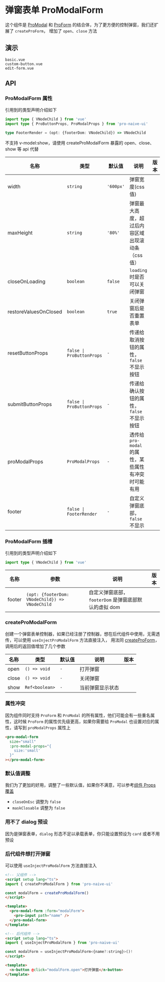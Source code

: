 # 弹窗表单 ProModalForm
<!--single-column-->

这个组件是 [ProModal](modal) 和 [ProForm](form) 的结合体，为了更方便的控制弹窗，我们还扩展了 `createProForm`，
增加了 `open`、`close` 方法

## 演示

```demo
basic.vue
custom-button.vue
edit-form.vue
```

## API
### ProModalForm 属性
<!--replace、pro-form、props、form#ProForm-属性-->
<!--replace、pro-modal、props、modal#ProModal-属性-->
<!--replace、n-form、props、https://www.naiveui.com/zh-CN/os-theme/components/form#Form-Props-->

引用到的类型声明介绍如下
```typescript
import type { VNodeChild } from 'vue'
import type { ProButtonProps, ProModalProps } from 'pro-naive-ui'

type FooterRender = (opt: {footerDom: VNodeChild}) => VNodeChild
```

<n-alert type="warning" title="注意" :bordered="false">
  不支持 v-model:show，请使用 createProModalForm 暴露的 open、close、show 等 api 代替
</n-alert>

| 名称                  | 类型                      | 默认值    | 说明                                                | 版本 |
| --------------------- | ------------------------- | --------- | --------------------------------------------------- | ---- |
| width                 | `string`                  | `'600px'` | 弹窗宽度(css 值)                                    |      |
| maxHeight             | `string`                  | `'80%'`   | 弹窗最大高度，超过后内容区域出现滚动条（css 值）    |      |
| closeOnLoading        | `boolean`                 | `false`   | `loading` 时是否可以关闭弹窗                        |      |
| restoreValuesOnClosed | `boolean`                 | `true`    | 关闭弹窗后是否重置表单                              |      |
| resetButtonProps      | `false \| ProButtonProps` | `-`       | 传递给取消按钮的属性，`false` 不显示按钮            |      |
| submitButtonProps     | `false \| ProButtonProps` | `-`       | 传递给确认按钮的属性，`false` 不显示按钮            |      |
| proModalProps         | `ProModalProps`           | `-`       | 透传给 `pro-modal` 的属性，某些属性有冲突时可能有用 |      |
| footer                | `false \| FooterRender`   | `-`       | 自定义弹窗底部，`false` 不显示                      |      |

### ProModalForm 插槽
<!--replace、pro-modal、slots、modal#ProModal-插槽-->

引用到的类型声明介绍如下
```typescript
import type { VNodeChild } from 'vue'
```

| 名称   | 参数                                           | 说明                                                 | 版本 |
| ------ | ---------------------------------------------- | ---------------------------------------------------- | ---- |
| footer | `(opt: {footerDom: VNodeChild}) => VNodeChild` | 自定义弹窗底部，`footerDom` 是弹窗底部默认的虚拟 dom |      |

### createProModalForm
<!--replace、pro-form、createProForm、form#createProForm-Returned-->

创建一个弹窗表单控制器，如果已经注册了控制器，想在后代组件中使用，无需透传，可以使用 `useInjectProModalForm` 方法直接注入，
用法同 [createProForm](form#createProForm)，调用后的返回值增加了几个参数

| 名称  | 类型           | 默认值 | 说明             | 版本 |
| ----- | -------------- | ------ | ---------------- | ---- |
| open  | `() => void`   | `-`    | 打开弹窗         |      |
| close | `() => void`   | `-`    | 关闭弹窗         |      |
| show  | `Ref<boolean>` | `-`    | 当前弹窗显示状态 |      |

### 属性冲突
因为组件同时支持 `ProForm` 和 `ProModal` 的所有属性，他们可能会有一些重名属性，这时候 `ProForm` 的属性优先级更高，如果你需要给 `ProModal`
也设置对应的属性，请写到 `proModalProps` 属性上
```html
<pro-modal-form
  size="small"
  :pro-modal-props="{
    size:'small'
  }"
></pro-modal-form>
```

### 默认值调整
我们为了更加的好用，调整了一些默认值，如果你不满意，可以参考[组件 Props 覆盖](config-provider#prop-overrides.vue)
- `closeOnEsc` 调整为 `false`
- `maskClosable` 调整为 `false`

### 用不了 dialog 预设
因为是弹窗表单，`dialog` 形态不足以承载表单，你只能设置预设为 `card` 或者不用预设

### 后代组件想打开弹窗
可以使用 `useInjectProModalForm` 方法直接注入
```html
<!-- 父组件 -->
<script setup lang="ts">
import { createProModalForm } from 'pro-naive-ui'

const modalForm = createProModalForm()
</script>

<template>
  <pro-modal-form :form="modalForm">
    <pro-input path="name" />
  </pro-modal-form>
</template>

<!-- 后代组件 -->
<script setup lang="ts">
import { useInjectProModalForm } from 'pro-naive-ui'

const modalForm = useInjectProModalForm<{name?:string}>()!
</script>

<template>
  <n-button @click="modalForm.open">打开弹窗</n-button>
</template>
```
